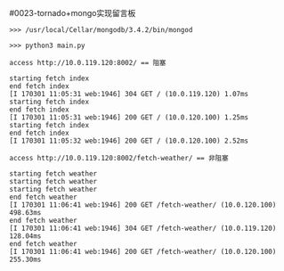 #0023-tornado+mongo实现留言板   
   
```shell
>>> /usr/local/Cellar/mongodb/3.4.2/bin/mongod
```
      
```shell
>>> python3 main.py
```
   
   
   
   
   
`access http://10.0.119.120:8002/ == 阻塞`   
```shell   
starting fetch index
end fetch index
[I 170301 11:05:31 web:1946] 304 GET / (10.0.119.120) 1.07ms
starting fetch index
end fetch index
[I 170301 11:05:31 web:1946] 200 GET / (10.0.120.100) 1.25ms
starting fetch index
end fetch index
[I 170301 11:05:32 web:1946] 200 GET / (10.0.120.100) 2.52ms
```
   
   
   
   
   
`access http://10.0.119.120:8002/fetch-weather/ == 非阻塞`   
```shell   
starting fetch weather
starting fetch weather
starting fetch weather
end fetch weather
[I 170301 11:06:41 web:1946] 200 GET /fetch-weather/ (10.0.120.100) 498.63ms
end fetch weather
[I 170301 11:06:41 web:1946] 304 GET /fetch-weather/ (10.0.119.120) 128.04ms
end fetch weather
[I 170301 11:06:41 web:1946] 200 GET /fetch-weather/ (10.0.120.100) 255.30ms
```